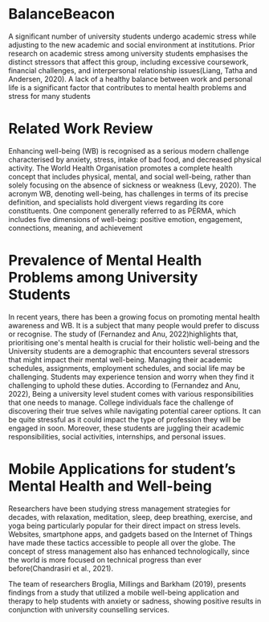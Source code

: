 # BalanceBeacon
A significant number of university students undergo academic stress while adjusting to the new academic and social environment at institutions. Prior research on academic stress among university students emphasises the distinct stressors that affect this group, including excessive coursework, financial challenges, and interpersonal relationship issues(Liang, Tatha and Andersen, 2020). A lack of a healthy balance between work and personal life is a significant factor that contributes to mental health problems and stress for many students

# Related Work Review
Enhancing well-being (WB) is recognised as a serious modern challenge characterised by anxiety, stress, intake of bad food, and decreased physical activity. The World Health Organisation promotes a complete health concept that includes physical, mental, and social well-being, rather than solely focusing on the absence of sickness or weakness (Levy, 2020). The acronym WB, denoting well-being, has challenges in terms of its precise definition, and specialists hold divergent views regarding its core constituents. One component generally referred to as PERMA, which includes five dimensions of well-being: positive emotion, engagement, connections, meaning, and achievement 

# Prevalence of Mental Health Problems among University Students
In recent years, there has been a growing focus on promoting mental health awareness and WB. It is a subject that many people would prefer to discuss or recognise. The study of (Fernandez and Anu, 2022)highlights that, prioritising one's mental health is crucial for their holistic well-being and the University students are a demographic that encounters several stressors that might impact their mental well-being. Managing their academic schedules, assignments, employment schedules, and social life may be challenging. Students may experience tension and worry when they find it challenging to uphold these duties. According to (Fernandez and Anu, 2022), Being a university level student comes with various responsibilities that one needs to manage. College individuals face the challenge of discovering their true selves while navigating potential career options. It can be quite stressful as it could impact the type of profession they will be engaged in soon. Moreover, these students are juggling their academic responsibilities, social activities, internships, and personal issues.

# Mobile Applications for student’s Mental Health and Well-being 
Researchers have been studying stress management strategies for decades, with relaxation, meditation, sleep, deep breathing, exercise, and yoga being particularly popular for their direct impact on stress levels. Websites, smartphone apps, and gadgets based on the Internet of Things have made these tactics accessible to people all over the globe. The concept of stress management also has enhanced technologically, since the world is more focused on technical progress than ever before(Chandrasiri et al., 2021).

The team of researchers Broglia, Millings and Barkham (2019), presents findings from a study that utilized a mobile well-being application and therapy to help students with anxiety or sadness, showing positive results in conjunction with university counselling services.
